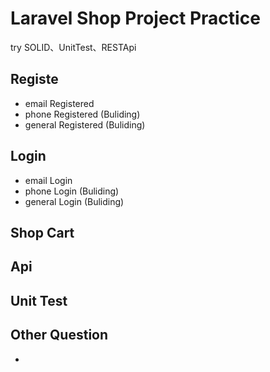 # Laravel Shop Project Practice
try SOLID、UnitTest、RESTApi

## Registe 
* email Registered
* phone Registered (Buliding)
* general Registered (Buliding)
## Login
* email Login
* phone Login (Buliding)
* general Login (Buliding)
## Shop Cart
## Api
## Unit Test



## Other Question
* 
